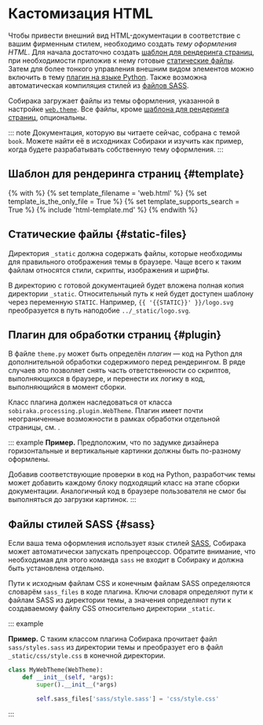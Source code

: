 # Кастомизация HTML

Чтобы привести внешний вид HTML-документации в соответствие с вашим фирменным стилем, необходимо создать _тему оформления HTML_. Для начала достаточно создать [шаблон для рендеринга страниц](#template), при необходимости приложив к нему готовые [статические файлы](#static-files). Затем для более тонкого управления внешним видом элементов можно включить в тему [плагин на языке Python](#plugin). Также возможна автоматическая компиляция стилей из [файлов SASS](#sass).

Собирака загружает файлы из темы оформления, указанной в настройке [`web.theme`](../99-reference/1-configuration.md#volume.web.theme). Все файлы, кроме [шаблона для рендеринга страниц](#template), опциональны.

::: note
Документация, которую вы читаете сейчас, собрана с темой `book`. Можете найти её в исходниках Собираки и изучить как пример, когда будете разрабатывать собственную тему оформления.
:::

## Шаблон для рендеринга страниц {#template}

{% with %}
{% set template_filename = 'web.html' %}
{% set template_is_the_only_file = True %}
{% set template_supports_search = True %}
{% include 'html-template.md' %}
{% endwith %}

## Статические файлы {#static-files}

Директория `_static` должна содержать файлы, которые необходимы для правильного отображения темы в браузере. Чаще всего к таким файлам относятся стили, скрипты, изображения и шрифты.

В директорию с готовой документацией будет вложена полная копия директории `_static`. Относительный путь к ней будет доступен шаблону через переменную `STATIC`. Например, `{{ '{{STATIC}}' }}/logo.svg` преобразуется в путь наподобие `../_static/logo.svg`.

## Плагин для обработки страниц {#plugin}

В файле `theme.py` может быть определён _плагин_ — код на Python для дополнительной обработки содержимого перед рендерингом. В ряде случаев это позволяет снять часть ответственности со скриптов, выполняющихся в браузере, и перенести их логику в код, выполняющийся в момент сборки.

Класс плагина должен наследоваться от класса `sobiraka.processing.plugin.WebTheme`. Плагин имеет почти неограниченные возможности в рамках обработки отдельной страницы, см. [](../99-reference/4-plugin-api.md).

::: example
**Пример.** Предположим, что по задумке дизайнера горизонтальные и вертикальные картинки должны быть по-разному оформлены.

Добавив соответствующие проверки в код на Python, разработчик темы может добавить каждому блоку подходящий класс на этапе сборки документации. Аналогичный код в браузере пользователя не смог бы выполняться до загрузки картинок.
:::

## Файлы стилей SASS {#sass}

Если ваша тема оформления использует язык стилей [SASS](https://sass-lang.com/), Собирака может автоматически запускать препроцессор. Обратите внимание, что необходимая для этого команда `sass` не входит в Собираку и должна быть установлена отдельно.

Пути к исходным файлам CSS и конечным файлам SASS определяются словарём `sass_files` в коде плагина. Ключи словаря определяют пути к файлам SASS из директории темы, а значения определяют пути к создаваемому файлу CSS относительно директории `_static`.

::: example

**Пример.** С таким классом плагина Собирака прочитает файл `sass/styles.sass` из директории темы и преобразует его в файл `_static/css/style.css` в конечной директории.

```python
class MyWebTheme(WebTheme):
    def __init__(self, *args):
        super().__init__(*args)

        self.sass_files['sass/style.sass'] = 'css/style.css'
```

:::